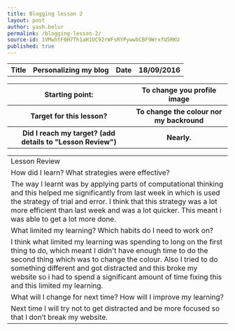 ```yaml
---
title: Blogging lesson 2
layout: post
author: yash.belur
permalink: /blogging-lesson-2/
source-id: 1VMwhtF0H7Th1aH1UC92rWFsRYPywwbCBF9WrxfU5RKU
published: true
---
```

<table>
  <tr>
    <th>Title</th>
    <th>Personalizing my blog</th>
    <th>Date</th>
    <th>18/09/2016</th>
  </tr>
</table>


<table>
  <tr>
    <th>Starting point:</th>
    <th>To change you profile image</th>
  </tr>
  <tr>
    <th>Target for this lesson?</th>
    <th>To change the colour nor my backround</th>
  </tr>
  <tr>
    <th>Did I reach my target? 
(add details to "Lesson Review")</th>
    <th> Nearly.</th>
  </tr>
</table>


<table>
  <tr>
    <td>Lesson Review</td>
  </tr>
  <tr>
    <td>How did I learn? What strategies were effective? </td>
  </tr>
  <tr>
    <td>The way I learnt was by applying parts of computational thinking and this helped me significantly from last week in which is used the strategy of trial and error. I think that this strategy was a lot more efficient than last week and was a lot quicker. This meant i was able to get a lot more done.</td>
  </tr>
  <tr>
    <td>What limited my learning? Which habits do I need to work on? </td>
  </tr>
  <tr>
    <td>I think what limited my learning was spending to long on the first thing to do, which meant I didn't have enough time to do the second thing which was to change the colour. Also I tried to do something different and got distracted and this broke my website so i had to spend a significant amount of time fixing this and this limited my learning.</td>
  </tr>
  <tr>
    <td>What will I change for next time? How will I improve my learning?</td>
  </tr>
  <tr>
    <td>Next time I will try not to get distracted and be more focused so that I don’t break my website.</td>
  </tr>
</table>


